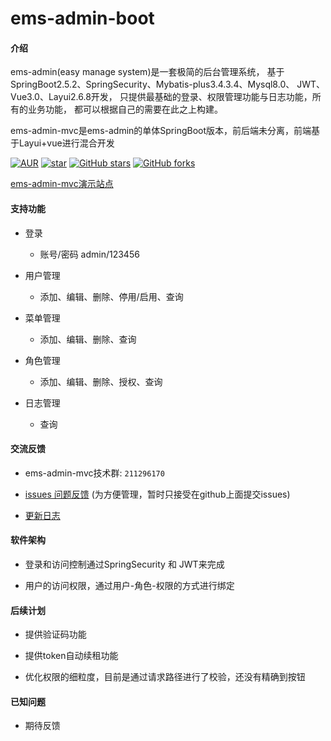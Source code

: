 # ems-admin-boot

#### 介绍
ems-admin(easy manage system)是一套极简的后台管理系统，
基于SpringBoot2.5.2、SpringSecurity、Mybatis-plus3.4.3.4、Mysql8.0、
JWT、Vue3.0、Layui2.6.8开发，
只提供最基础的登录、权限管理功能与日志功能，所有的业务功能，
都可以根据自己的需要在此之上构建。

ems-admin-mvc是ems-admin的单体SpringBoot版本，前后端未分离，前端基于Layui+vue进行混合开发


[![AUR](https://img.shields.io/badge/license-Apache%20License%202.0-blue.svg)](https://github.com/ems-admin/ems-admin-mvc/blob/master/LICENSE)
[![star](https://gitee.com/ems-admin/ems-admin-mvc/badge/star.svg?theme=white)](https://gitee.com/ems-admin/ems-admin-mvc)
[![GitHub stars](https://img.shields.io/github/stars/ems-admin/ems-admin-mvc.svg?style=social&label=Stars)](https://github.com/ems-admin/ems-admin-mvc)
[![GitHub forks](https://img.shields.io/github/forks/ems-admin/ems-admin-mvc.svg?style=social&label=Fork)](https://github.com/ems-admin/ems-admin-mvc)

[ems-admin-mvc演示站点](http://ems-admin-mvc.facebook47.cn/)

#### 支持功能

-  登录
   - 账号/密码 admin/123456

   
-  用户管理
   - 添加、编辑、删除、停用/启用、查询
   
   
-  菜单管理
   - 添加、编辑、删除、查询

   
-  角色管理
   - 添加、编辑、删除、授权、查询

   
-  日志管理
   - 查询


#### 交流反馈

- ems-admin-mvc技术群: `211296170`


- [issues 问题反馈](https://github.com/ems-admin/ems-admin-mvc/issues)
  (为方便管理，暂时只接受在github上面提交issues)


- [更新日志](CHANGELOG.md)


#### 软件架构

- 登录和访问控制通过SpringSecurity 和 JWT来完成


- 用户的访问权限，通过用户-角色-权限的方式进行绑定


#### 后续计划

- 提供验证码功能


- 提供token自动续租功能


- 优化权限的细粒度，目前是通过请求路径进行了校验，还没有精确到按钮


#### 已知问题

- 期待反馈



